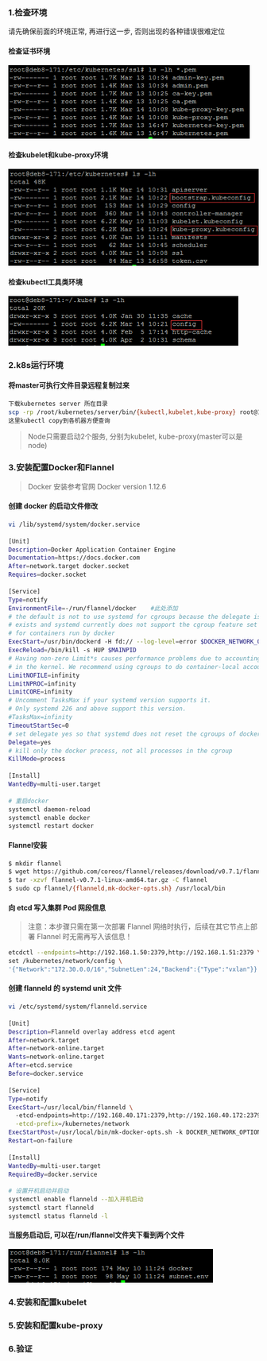 ### 1.检查环境
请先确保前面的环境正常, 再进行这一步, 否则出现的各种错误很难定位</br>
#### 检查证书环境
![检查证书环境](./images/kubernetes-ssl.png)
#### 检查kubelet和kube-proxy环境
![检查kubelet和kube-proxy环境](./images/node-kube.png)
#### 检查kubectl工具类环境
![kubectl环境](./images/node-kubectl.png)

### 2.k8s运行环境
#### 将master可执行文件目录远程复制过来
```bash
下载kubernetes server 所在目录
scp -rp /root/kubernetes/server/bin/{kubectl,kubelet,kube-proxy} root@192.168.40.172:/usr/local/bin/
这里kubectl copy到各机器方便查询
```
> Node只需要启动2个服务, 分别为kubelet, kube-proxy(master可以是node)

### 3.安装配置Docker和Flannel
> Docker 安装参考官网 Docker version 1.12.6 
#### 创建 docker 的启动文件修改
```bash
vi /lib/systemd/system/docker.service

[Unit]
Description=Docker Application Container Engine
Documentation=https://docs.docker.com
After=network.target docker.socket
Requires=docker.socket

[Service]
Type=notify
EnvironmentFile=-/run/flannel/docker    #此处添加
# the default is not to use systemd for cgroups because the delegate issues still
# exists and systemd currently does not support the cgroup feature set required
# for containers run by docker
ExecStart=/usr/bin/dockerd -H fd:// --log-level=error $DOCKER_NETWORK_OPTIONS #此处修改
ExecReload=/bin/kill -s HUP $MAINPID
# Having non-zero Limit*s causes performance problems due to accounting overhead
# in the kernel. We recommend using cgroups to do container-local accounting.
LimitNOFILE=infinity
LimitNPROC=infinity
LimitCORE=infinity
# Uncomment TasksMax if your systemd version supports it.
# Only systemd 226 and above support this version.
#TasksMax=infinity
TimeoutStartSec=0
# set delegate yes so that systemd does not reset the cgroups of docker containers
Delegate=yes
# kill only the docker process, not all processes in the cgroup
KillMode=process

[Install]
WantedBy=multi-user.target

# 重启docker
systemctl daemon-reload
systemctl enable docker
systemctl restart docker
```

#### Flannel安装
```bash
$ mkdir flannel
$ wget https://github.com/coreos/flannel/releases/download/v0.7.1/flannel-v0.7.1-linux-amd64.tar.gz
$ tar -xzvf flannel-v0.7.1-linux-amd64.tar.gz -C flannel
$ sudo cp flannel/{flanneld,mk-docker-opts.sh} /usr/local/bin
```
#### 向 etcd 写入集群 Pod 网段信息
> 注意：本步骤只需在第一次部署 Flannel 网络时执行，后续在其它节点上部署 Flannel 时无需再写入该信息！
```bash
etcdctl --endpoints=http://192.168.1.50:2379,http://192.168.1.51:2379 \
set /kubernetes/network/config \
'{"Network":"172.30.0.0/16","SubnetLen":24,"Backend":{"Type":"vxlan"}}'
```

#### 创建 flanneld 的 systemd unit 文件
```bash
vi /etc/systemd/system/flanneld.service

[Unit]
Description=Flanneld overlay address etcd agent
After=network.target
After=network-online.target
Wants=network-online.target
After=etcd.service
Before=docker.service

[Service]
Type=notify
ExecStart=/usr/local/bin/flanneld \
  -etcd-endpoints=http://192.168.40.171:2379,http://192.168.40.172:2379,http://192.168.40.173:2379 \
  -etcd-prefix=/kubernetes/network
ExecStartPost=/usr/local/bin/mk-docker-opts.sh -k DOCKER_NETWORK_OPTIONS -d /run/flannel/docker
Restart=on-failure

[Install]
WantedBy=multi-user.target
RequiredBy=docker.service

# 设置开机启动并启动
systemctl enable flanneld --加入开机启动
systemctl start flanneld
systemctl status flanneld -l
```
#### 当服务启动后, 可以在/run/flannel文件夹下看到两个文件
![Flannel开启后/run/flannel下文件](./images/flannel-run.png)

### 4.安装和配置kubelet

### 5.安装和配置kube-proxy

### 6.验证

